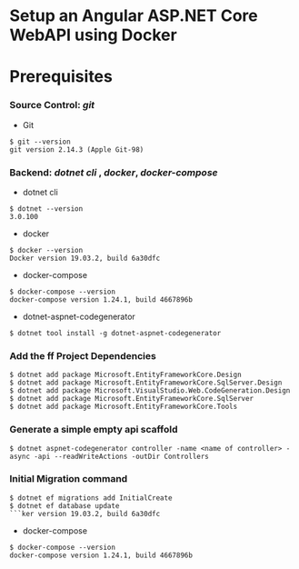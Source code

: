 
#  Setup an Angular ASP.NET Core WebAPI using Docker

# Prerequisites
### Source Control: *git*
- Git
```
$ git --version
git version 2.14.3 (Apple Git-98)
```

### Backend: *dotnet cli* , *docker*, *docker-compose*

- dotnet cli
```
$ dotnet --version
3.0.100
```

-  docker
```
$ docker --version
Docker version 19.03.2, build 6a30dfc
```

-  docker-compose
```
$ docker-compose --version
docker-compose version 1.24.1, build 4667896b
```

 - dotnet-aspnet-codegenerator

```
$ dotnet tool install -g dotnet-aspnet-codegenerator
``` 

### Add the ff Project Dependencies 
```
$ dotnet add package Microsoft.EntityFrameworkCore.Design
$ dotnet add package Microsoft.EntityFrameworkCore.SqlServer.Design
$ dotnet add package Microsoft.VisualStudio.Web.CodeGeneration.Design
$ dotnet add package Microsoft.EntityFrameworkCore.SqlServer
$ dotnet add package Microsoft.EntityFrameworkCore.Tools
```

### Generate a simple empty api scaffold

```
$ dotnet aspnet-codegenerator controller -name <name of controller> -async -api --readWriteActions -outDir Controllers
```

### Initial Migration command
```
$ dotnet ef migrations add InitialCreate
$ dotnet ef database update
```ker version 19.03.2, build 6a30dfc
```

-  docker-compose
```
$ docker-compose --version
docker-compose version 1.24.1, build 4667896b
```
